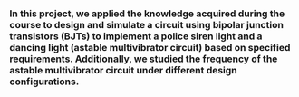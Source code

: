 <h3>In this project, we applied the knowledge acquired during the course to design and simulate a circuit using bipolar junction transistors (BJTs) to implement a police siren light and a dancing light (astable multivibrator circuit) based on specified requirements. Additionally, we studied the frequency of the astable multivibrator circuit under different design configurations. </h3>

